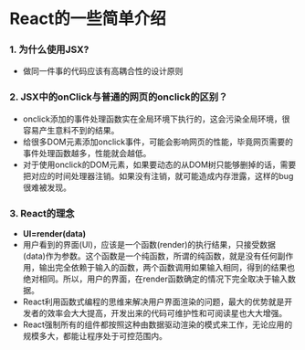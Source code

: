 # React的一些简单介绍
### 1. 为什么使用JSX?
+ 做同一件事的代码应该有高耦合性的设计原则

### 2. JSX中的onClick与普通的网页的onclick的区别？
+ onclick添加的事件处理函数实在全局环境下执行的，这会污染全局环境，很容易产生意料不到的结果。
+ 给很多DOM元素添加onclick事件，可能会影响网页的性能，毕竟网页需要的事件处理函数越多，性能就会越低。
+ 对于使用onclick的DOM元素，如果要动态的从DOM树只能够删掉的话，需要把对应的时间处理器注销。如果没有注销，就可能造成内存泄露，这样的bug很难被发现。

### 3. React的理念
+ **UI=render(data)**
+ 用户看到的界面(UI)，应该是一个函数(render)的执行结果，只接受数据(data)作为参数。这个函数是一个纯函数，所谓的纯函数，就是没有任何副作用，输出完全依赖于输入的函数，两个函数调用如果输入相同，得到的结果也绝对相同。所以，用户的界面，在render函数确定的情况下完全取决于输入数据。
+ React利用函数式编程的思维来解决用户界面渲染的问题，最大的优势就是开发者的效率会大大提高，开发出来的代码可维护性和可阅读星也大大增强。
+ React强制所有的组件都按照这种由数据驱动渲染的模式来工作，无论应用的规模多大，都能让程序处于可控范围内。

